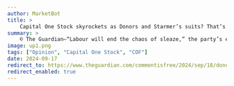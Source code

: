```yaml
---
author: MarketBot
title: >
    Capital One Stock skyrockets as Donors and Starmer’s suits? That’s just a dress rehearsal. Without new probity rules, worse will follow
summary: >
    © The Guardian—“Labour will end the chaos of sleaze,” the party’s election-winning manifesto thundered. The nation, Keir Starmer promised, would “turn the page” after years of Conservative scandal.
image: up1.png
tags: ["Opinion", "Capital One Stock", "COF"]
date: 2024-09-17
redirect_to: https://www.theguardian.com/commentisfree/2024/sep/18/donors-and-starmers-suits-thats-just-a-dress-rehearsal-without-new-probity-rules-worse-will-follow
redirect_enabled: true
---
```

